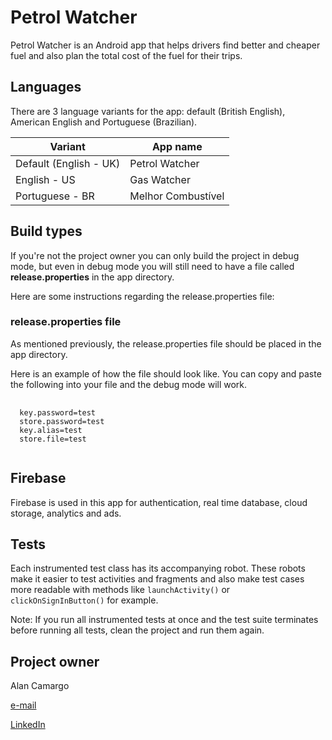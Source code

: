 # Petrol Watcher

Petrol Watcher is an Android app that helps drivers find better
and cheaper fuel and also plan the total cost of the fuel for
their trips.

## Languages

There are 3 language variants for the app: default (British English),
American English and Portuguese (Brazilian).

| Variant | App name |
| ------- | -------- |
| Default (English - UK) | Petrol Watcher |
| English - US | Gas Watcher |
| Portuguese - BR | Melhor Combustível |

## Build types

If you're not the project owner you can only build the project
in debug mode, but even in debug mode you will still need to
have a file called **release.properties** in the app directory.

Here are some instructions regarding the release.properties file:

### release.properties file

As mentioned previously, the release.properties file should be
placed in the app directory.

Here is an example of how the file should look like. You can copy
and paste the following into your file and the debug mode will
work.

<pre>
    <code>
  key.password=test
  store.password=test
  key.alias=test
  store.file=test
    </code>
</pre>

## Firebase
Firebase is used in this app for authentication, real time
database, cloud storage, analytics and ads.

## Tests

Each instrumented test class has its accompanying robot.
These robots make it easier to test activities and fragments
and also make test cases more readable with methods like
`launchActivity()` or `clickOnSignInButton()` for example.

Note: If you run all instrumented tests at once and the
test suite terminates before running all tests, clean
the project and run them again.

## Project owner

Alan Camargo

[e-mail](mailto:alcam.ukdev@gmail.com)

[LinkedIn](https://www.linkedin.com/in/alancamargo92/)

